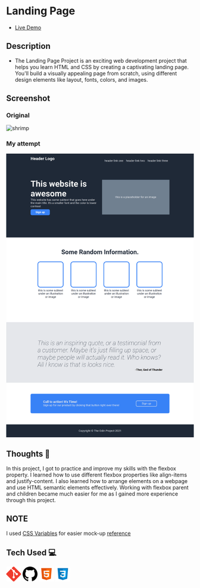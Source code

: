 # Landing Page
- [Live Demo](https://i4pg.github.io/landing-page/)

## Description
- The Landing Page Project is an exciting web development project that helps you learn HTML and CSS by creating a captivating landing page. You'll build a visually appealing page from scratch, using different design elements like layout, fonts, colors, and images.

## Screenshot
### Original
![shrimp](https://cdn.statically.io/gh/TheOdinProject/curriculum/81a5d553f4073e593d23a6ab00d50eef8620796d/foundations/html_css/project/imgs/01.png)
### My attempt
![My attempt](./assets/screenshot/shot.png)

## Thoughts 💭
In this project, I got to practice and improve my skills with the flexbox property. I learned how to use different flexbox properties like align-items and justify-content. I also learned how to arrange elements on a webpage and use HTML semantic elements effectively. Working with flexbox parent and children became much easier for me as I gained more experience through this project.

## NOTE
I used [CSS Variables](https://www.w3schools.com/css/css3_variables.asp) for easier mock-up [reference](https://cdn.statically.io/gh/TheOdinProject/curriculum/81a5d553f4073e593d23a6ab00d50eef8620796d/foundations/html_css/project/imgs/02.png)

## Tech Used 💻
<a target="_blank" href="https://git-scm.com/"><img width="40px" src="./assets/svgs/git.svg" alt="Git"></a>
<a target="_blank" href="https://github.com/"><img width="40px" src="./assets/svgs/github.svg" alt="GitHub"></a>
<a target="_blank" href="https://developer.mozilla.org/en-US/docs/Web/HTML"><img width="40px" src="./assets/svgs/html.svg" alt="HTML"></a>
<a target="_blank" href="https://developer.mozilla.org/en-US/docs/Web/CSS"><img width="40px" src="./assets/svgs/css.svg" alt="CSS"></a>
